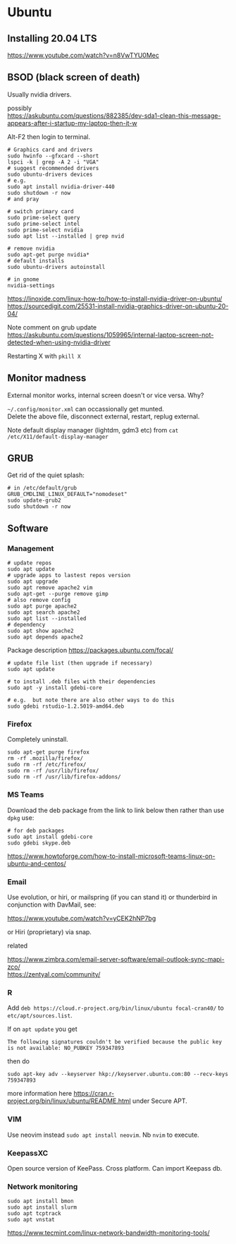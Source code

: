 # Ubuntu

## Installing 20.04 LTS

https://www.youtube.com/watch?v=n8VwTYU0Mec

## BSOD (black screen of death)

Usually nvidia drivers.

possibly  
https://askubuntu.com/questions/882385/dev-sda1-clean-this-message-appears-after-i-startup-my-laptop-then-it-w


Alt-F2 then login to terminal.

```
# Graphics card and drivers
sudo hwinfo --gfxcard --short
lspci -k | grep -A 2 -i "VGA"
# suggest recommended drivers
sudo ubuntu-drivers devices
# e.g.
sudo apt install nvidia-driver-440
sudo shutdown -r now
# and pray

# switch primary card
sudo prime-select query
sudo prime-select intel
sudo prime-select nvidia
sudo apt list --installed | grep nvid

# remove nvidia
sudo apt-get purge nvidia*
# default installs
sudo ubuntu-drivers autoinstall

# in gnome
nvidia-settings
```
https://linoxide.com/linux-how-to/how-to-install-nvidia-driver-on-ubuntu/
https://sourcedigit.com/25531-install-nvidia-graphics-driver-on-ubuntu-20-04/

Note comment on grub update  
https://askubuntu.com/questions/1059965/internal-laptop-screen-not-detected-when-using-nvidia-driver


Restarting X with `pkill X`

## Monitor madness

External monitor works, internal screen doesn't or vice versa. Why?

`~/.config/monitor.xml` can occassionally get munted.  
Delete the above file, disconnect external, restart, replug external.  

Note default display manager (lightdm, gdm3 etc) from `cat /etc/X11/default-display-manager`

## GRUB

Get rid of the quiet splash:

```
# in /etc/default/grub
GRUB_CMDLINE_LINUX_DEFAULT="nomodeset"
sudo update-grub2
sudo shutdown -r now
```

## Software

### Management

```
# update repos
sudo apt update
# upgrade apps to lastest repos version
sudo apt upgrade
sudo apt remove apache2 vim
sudo apt-get --purge remove gimp
# also remove config
sudo apt purge apache2
sudo apt search apache2
sudo apt list --installed
# dependency
sudo apt show apache2
sudo apt depends apache2
```

Package description https://packages.ubuntu.com/focal/

```
# update file list (then upgrade if necessary)
sudo apt update

# to install .deb files with their dependencies
sudo apt -y install gdebi-core

# e.g.  but note there are also other ways to do this
sudo gdebi rstudio-1.2.5019-amd64.deb

```

### Firefox

Completely uninstall. 

```
sudo apt-get purge firefox
rm -rf .mozilla/firefox/
sudo rm -rf /etc/firefox/
sudo rm -rf /usr/lib/firefox/
sudo rm -rf /usr/lib/firefox-addons/
```


### MS Teams

Download the deb package from the link to link below then rather than use `dpkg` use:

```
# for deb packages
sudo apt install gdebi-core
sudo gdebi skype.deb
```

https://www.howtoforge.com/how-to-install-microsoft-teams-linux-on-ubuntu-and-centos/

### <a name="email"></a>Email

Use evolution, or hiri, or mailspring (if you can stand it) or thunderbird in conjunction with DavMail, see:

https://www.youtube.com/watch?v=yCEK2hNP7bg

or Hiri (proprietary) via snap.

related    

https://www.zimbra.com/email-server-software/email-outlook-sync-mapi-zco/  
https://zentyal.com/community/  

### R

Add `deb https://cloud.r-project.org/bin/linux/ubuntu focal-cran40/` to `etc/apt/sources.list`.  

If on `apt update` you get   

```
The following signatures couldn't be verified because the public key is not available: NO_PUBKEY 759347893
```

then do  

`sudo apt-key adv --keyserver hkp://keyserver.ubuntu.com:80 --recv-keys 759347893`


more information here https://cran.r-project.org/bin/linux/ubuntu/README.html under Secure APT.  

### VIM

Use neovim instead `sudo apt install neovim`. Nb `nvim` to execute.


### KeepassXC

Open source version of KeePass. Cross platform. Can import Keepass db.

### Network monitoring

```
sudo apt install bmon
sudo apt install slurm
sudo apt tcptrack
sudo apt vnstat
```

https://www.tecmint.com/linux-network-bandwidth-monitoring-tools/
